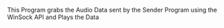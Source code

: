 This Program grabs the Audio Data sent by the Sender Program using the WinSock API and Plays the Data

